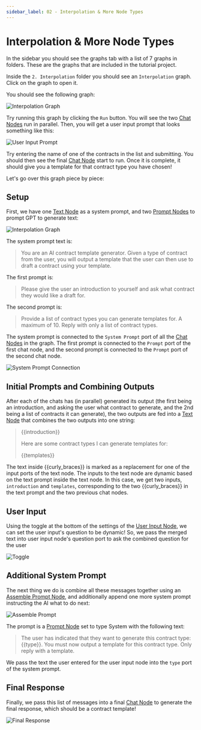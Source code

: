 ```yaml
---
sidebar_label: 02 - Interpolation & More Node Types
---
```


# Interpolation & More Node Types

In the sidebar you should see the graphs tab with a list of 7 graphs in folders. These are the graphs that are included in the tutorial project.

Inside the `2. Interpolation` folder you should see an `Interpolation` graph. Click on the graph to open it.

You should see the following graph:

![Interpolation Graph](./assets/02-interpolation-overview.png)

Try running this graph by clicking the `Run` button. You will see the two [Chat Nodes](../node-reference/chat.mdx) run in parallel. Then, you will get a user input prompt that looks something like this:

![User Input Prompt](./assets/02-interpolation-user-input.png)

Try entering the name of one of the contracts in the list and submitting. You should then see the final [Chat Node](../node-reference/chat.mdx) start to run. Once it is complete, it should give you a template for that contract type you have chosen!

Let's go over this graph piece by piece:

## Setup

First, we have one [Text Node](../node-reference/text.mdx) as a system prompt, and two [Prompt Nodes](../node-reference/prompt.mdx) to prompt GPT to generate text:

![Interpolation Graph](./assets/02-interpolation-setup.png)

The system prompt text is:

> You are an AI contract template generator. Given a type of contract from the user, you will output a template that the user can then use to draft a contract using your template.

The first prompt is:

> Please give the user an introduction to yourself and ask what contract they would like a draft for.

The second prompt is:

> Provide a list of contract types you can generate templates for. A maximum of 10. Reply with only a list of contract types.

The system prompt is connected to the `System Prompt` port of all the [Chat Nodes](../node-reference/chat.mdx) in the graph. The first prompt is connected to the `Prompt` port of the first chat node, and the second prompt is connected to the `Prompt` port of the second chat node.

![System Prompt Connection](./assets/02-interpolation-system-prompt.png)

## Initial Prompts and Combining Outputs

After each of the chats has (in parallel) generated its output (the first being an introduction, and asking the user what contract to generate, and the 2nd being a list of contracts it can generate), the two outputs are fed into a [Text Node](../node-reference/text.mdx) that combines the two outputs into one string:

> {{introduction}}
>
> Here are some contract types I can generate templates for:
>
> {{templates}}

The text inside {{curly_braces}} is marked as a replacement for one of the input ports of the text node. The inputs to the text node are dynamic based on the text prompt inside the text node. In this case, we get two inputs, `introduction` and `templates`, corresponding to the two {{curly_braces}} in the text prompt and the two previous chat nodes.

## User Input

Using the toggle at the bottom of the settings of the [User Input Node](../node-reference/user-input.mdx), we can set the user input's question to be dynamic! So, we pass the merged text into user input node's question port to ask the combined question for the user

![Toggle](./assets/02-interpolation-user-input-toggle.png)

## Additional System Prompt

The next thing we do is combine all these messages together using an [Assemble Prompt Node](../node-reference/assemble-prompt.mdx), and additionally append one more system prompt instructing the AI what to do next:

![Assemble Prompt](./assets/02-interpolation-assemble-prompt.png)

The prompt is a [Prompt Node](../node-reference/prompt.mdx) set to type System with the following text:

> The user has indicated that they want to generate this contract type: {{type}}. You must now output a template for this contract type. Only reply with a template.

We pass the text the user entered for the user input node into the `type` port of the system prompt.

## Final Response

Finally, we pass this list of messages into a final [Chat Node](../node-reference/chat.mdx) to generate the final response, which should be a contract template!

![Final Response](./assets/02-interpolation-final-response.png)
